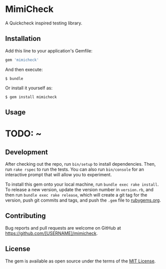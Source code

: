 # MimiCheck

A Quickcheck inspired testing library.

## Installation

Add this line to your application's Gemfile:

```ruby
gem 'mimicheck'
```

And then execute:

    $ bundle

Or install it yourself as:

    $ gem install mimicheck

## Usage

# TODO: ~

## Development

After checking out the repo, run `bin/setup` to install dependencies. Then, run
`rake rspec` to run the tests. You can also run `bin/console` for an interactive
prompt that will allow you to experiment.

To install this gem onto your local machine, run `bundle exec rake install`. To
release a new version, update the version number in `version.rb`, and then run
`bundle exec rake release`, which will create a git tag for the version, push
git commits and tags, and push the `.gem` file to
[rubygems.org](https://rubygems.org).

## Contributing

Bug reports and pull requests are welcome on GitHub at
https://github.com/[USERNAME]/mimicheck.

## License

The gem is available as open source under the terms of the
[MIT License](http://opensource.org/licenses/MIT).
